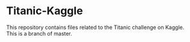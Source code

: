 # Titanic-Kaggle

This repository contains files related to the Titanic challenge on Kaggle. 
This is a branch of master. 
